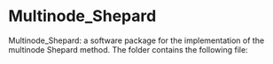 # Multinode_Shepard
Multinode_Shepard: a software package for the implementation of the multinode Shepard method. The folder contains the following file:
